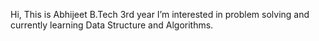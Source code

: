  Hi, This is Abhijeet
 B.Tech 3rd year
 I’m interested in problem solving and currently learning Data Structure and Algorithms.

<!---
lets-do-code/lets-do-code is a ✨ special ✨ repository because its `README.md` (this file) appears on your GitHub profile.
You can click the Preview link to take a look at your changes.
--->
